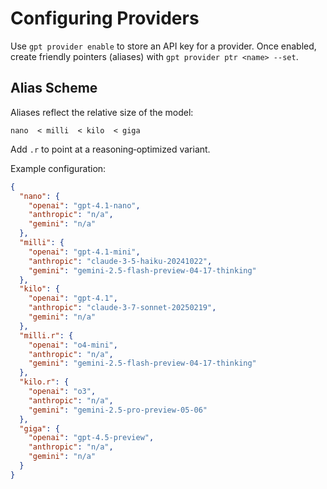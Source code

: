 # Configuring Providers

Use `gpt provider enable` to store an API key for a provider. Once enabled, create friendly pointers (aliases) with `gpt provider ptr <name> --set`.

## Alias Scheme

Aliases reflect the relative size of the model:

```
nano  < milli  < kilo  < giga
```

Add `.r` to point at a reasoning‑optimized variant.

Example configuration:

```json
{
  "nano": {
    "openai": "gpt-4.1-nano",
    "anthropic": "n/a",
    "gemini": "n/a"
  },
  "milli": {
    "openai": "gpt-4.1-mini",
    "anthropic": "claude-3-5-haiku-20241022",
    "gemini": "gemini-2.5-flash-preview-04-17-thinking"
  },
  "kilo": {
    "openai": "gpt-4.1",
    "anthropic": "claude-3-7-sonnet-20250219",
    "gemini": "n/a"
  },
  "milli.r": {
    "openai": "o4-mini",
    "anthropic": "n/a",
    "gemini": "gemini-2.5-flash-preview-04-17-thinking"
  },
  "kilo.r": {
    "openai": "o3",
    "anthropic": "n/a",
    "gemini": "gemini-2.5-pro-preview-05-06"
  },
  "giga": {
    "openai": "gpt-4.5-preview",
    "anthropic": "n/a",
    "gemini": "n/a"
  }
}
```
